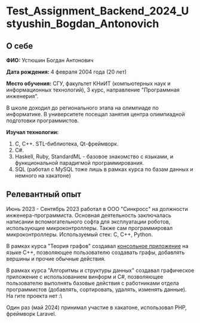 # Test_Assignment_Backend_2024_Ustyushin_Bogdan_Antonovich

## О себе

**ФИО:** Устюшин Богдан Антонович

**Дата рождения:** 4 февраля 2004 года (20 лет)

**Место обучения:** СГУ, факультет КНиИТ (компьютерных наук и информационных технологий), 3 курс, направление "Программная инженерия".

В школе доходил до регионального этапа на олимпиаде по информатике. В университете посещал занятия центра олимпиадной подготовки программистов. 

**Изучал технологии:**

1. C, C++. STL-библиотека, Qt-фреймворк.
2. C#.
3. Haskell, Ruby, StandardML - базовое знакомство с языками, и функциональной парадигмой программирования.
4. SQL (работал с MySQL тоже лишь в рамках курса по базам данных и немного на хакатоне)

## Релевантный опыт

Июнь 2023 - Сентябрь 2023 работал в ООО "Синкросс" на должности инженера-программиста. Основная деятельность заключалась написании вспомогательного софта для эксплуатации роботов, использующие микроконтроллеры. Также сам программировал микроконтроллеры. Используемый стек: C, C++, Python.

В рамках курса "Теория графов" создавал [консольное приложение](https://github.com/Krab1o/graph2023) на языке C++, позволяющее пользователю создавать графы, добавлять вершины и прочие обычные действия.

В рамках курса "Алгоритмы и структуры данных" создавал графическое приложение с использованием винформ и C#, позволяющее пользователю выполнять базовые действия с работниками отдела программистов (добавлять, сортировать, удалять, изменять данные). На гите проекта нет :\


Один раз (май 2024) принимал участие в хакатоне, использовал PHP, фреймворк Laravel.